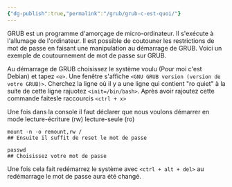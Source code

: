 ```yaml
---
{"dg-publish":true,"permalink":"/grub/grub-c-est-quoi/"}
---
```


GRUB est un programme d'amorçage de micro-ordinateur. Il s'exécute à l'allumage de l'ordinateur.
Il est possible de coutouner les restrictions de mot de passe en faisant une manipulation au démarrage de GRUB.
Voici un exemple de coutournement de mot de passe sur GRUB.

Au démarrage de GRUB choisissez le système voulu (Pour moi c'est Debian) et tapez `<e>`.
Une fenêtre s'affiche `<GNU GRUB version (version de votre GRUB)>`.
Cherchez la ligne où il y a une ligne qui contient "ro quiet" à la suite de cette ligne rajuotez `<init=/bin/bash>`.
Après avoir rajoutez cette commande faitesle raccourcis `<ctrl + x>`

Une fois dans la console il faut déclarer que nous voulons démarrer en mode lecture-écriture (rw) lecture-seule (ro)
```Shell
mount -n -o remount,rw /
## Ensuite il suffit de reset le mot de passe

passwd
## Choisissez votre mot de passe
```

Une fois cela fait redémarrez le système avec `<ctrl + alt + del>` au redémarrage le mot de passe aura été changé.